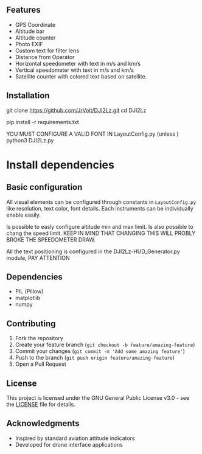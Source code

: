 ## Features

- GPS Coordinate
- Altitude bar
- Altitude counter
- Photo EXIF 
- Custom text for filter lens
- Distance from Operator
- Horizontal speedometer with text in m/s and km/s
- Vertical speedometer with text in m/s and km/s
- Satellite counter with colored text based on satellite.

## Installation

git clone https://github.com/JrVolt/DJI2Lz.git
cd DJI2Lz 

pip install -r requirements.txt

YOU MUST CONFIGURE A VALID FONT IN LayoutConfig.py
(unless )
python3 DJI2Lz.py

# Install dependencies



## Basic configuration

All visual elements can be configured through constants in `LayoutConfig.py` like resolution, text color, font details.
Each instruments can be individually enable easily.

Is possible to easly configure altitude min and max limit. 
Is also possible to chang the speed limit.
    KEEP IN MIND THAT CHANGING THIS WILL PROBLY BROKE THE SPEEDOMETER DRAW.

All the text positioning is configured in the DJI2Lz-HUD_Generator.py module, PAY ATTENTION


## Dependencies

- PIL (Pillow)
- matplotlib
- numpy

## Contributing

1. Fork the repository
2. Create your feature branch (`git checkout -b feature/amazing-feature`)
3. Commit your changes (`git commit -m 'Add some amazing feature'`)
4. Push to the branch (`git push origin feature/amazing-feature`)
5. Open a Pull Request

## License

This project is licensed under the GNU General Public License v3.0 - see the [LICENSE](LICENSE) file for details.

## Acknowledgments

- Inspired by standard aviation attitude indicators
- Developed for drone interface applications
